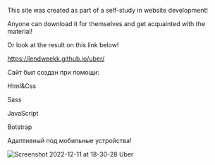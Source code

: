 This site was created as part of a self-study in website development! 

Anyone can download it for themselves and get acquainted with the material!

Or look at the result on this link below!

https://lendweekk.github.io/uber/

Сайт был создан при помощи:

Html&Css

Sass

JavaScript

Botstrap

Адаптивный под мобильные устройства!

![Screenshot 2022-12-11 at 18-30-28 Uber](https://user-images.githubusercontent.com/109064092/206915957-77245c43-f8bb-46a2-9ef2-460b05a32c8c.png)
